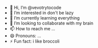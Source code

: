 - 👋 Hi, I’m @vevotrytocode
- 👀 I’m interested in don't be lazy
- 🌱 I’m currently learning everything
- 💞️ I’m looking to collaborate with my brain
- 📫 How to reach me ...
- 😄 Pronouns: ...
- ⚡ Fun fact: i like broccoli

<!---
vevotrytocode/vevotrytocode is a ✨ special ✨ repository because its `README.md` (this file) appears on your GitHub profile.
You can click the Preview link to take a look at your changes.
--->
